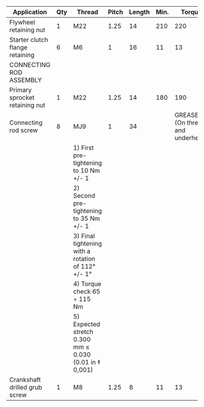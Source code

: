 |Application                                                                 |Qty|Thread      |Pitch                                                |Length                            |Min.|Torque                            |Max.                                |Notes                              |
|----------------------------------------------------------------------------|---|------------|-----------------------------------------------------|----------------------------------|----|----------------------------------|------------------------------------|-----------------------------------|
|Flywheel retaining nut                                                      |1  |M22         |1.25                                                 |14                                |210 |220                               |230                                 |GREASE B                           |
|Starter clutch flange retaining                                             |6  |M6          |1                                                    |16                                |11  |13                                |15                                  |LOCK 2 pre-applied                 |
|CONNECTING ROD ASSEMBLY                                                     |   |            |                                                     |                                  |    |                                  |                                    |                                   |
|Primary sprocket retaining nut                                              |1  |M22         |1.25                                                 |14                                |180 |190                               |200                                 |GREASE B                           |
|Connecting rod screw                                                        |8  |MJ9         |1                                                    |34                                |    |GREASE G (On thread and underhead)|                                    |                                   |
|                                                                            |   |1) First pre-tightening to 10 Nm +/- 1|                                                     |                                  |    |                                  |                                    |                                   |
|                                                                            |   |2) Second pre-tightening to 35 Nm +/- 1|                                                     |                                  |    |                                  |                                    |                                   |
|                                                                            |   |3) Final tightening with a rotation of 112° +/- 1°|                                                     |                                  |    |                                  |                                    |                                   |
|                                                                            |   |4) Torque check 65 ÷ 115 Nm|                                                     |                                  |    |                                  |                                    |                                   |
|                                                                            |   |5) Expected stretch 0.300 mm ≤ 0.030 (0.01 in ‡ 0,001)|                                                     |                                  |    |                                  |                                    |                                   |
|Crankshaft drilled grub screw                                               |1  |M8          |1.25                                                 |8                                 |11  |13                                |15                                  |LOCK 5                             |
